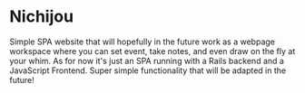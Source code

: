 # Nichijou

Simple SPA website that will hopefully in the future work as a webpage workspace where you can set event, take notes, and even draw on the fly at your whim.
As for now it's just an SPA running with a Rails backend and a JavaScript Frontend.
Super simple functionality that will be adapted in the future!
